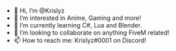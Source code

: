 - 👋 Hi, I’m @Krislyz
- 👀 I’m interested in Anime, Gaming and more!
- 🌱 I’m currently learning C#, Lua and Blender.
- 💞️ I’m looking to collaborate on anything FiveM related!
- 📫 How to reach me: Krislyz#0001 on Discord!
